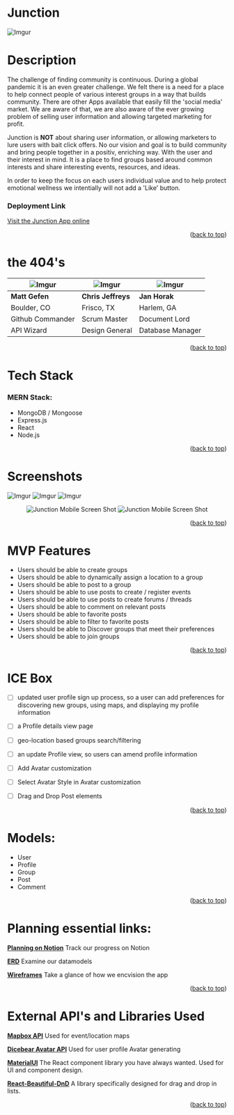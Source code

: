 <div id="top"></div> 

# **Junction**
![Imgur](https://i.imgur.com/Xfbh80G.png)

# **Description** 

The challenge of finding community is continuous. During a global pandemic it is an even greater challenge. We felt there is a need for a place to help connect people of various interest groups in a way that builds community. There are other Apps available that easily fill the 'social media' market. We are aware of that, we are also aware of the ever growing problem of selling user information and allowing targeted marketing for profit.

Junction is **NOT** about sharing user information, or allowing marketers to lure users with bait click offers. No our vision and goal is to build community and bring people together in a positiv, enriching way. With the user and their interest in mind. It is a place to find groups based around common interests and share interesting events, resources, and ideas.

In order to keep the focus on each users individual value and to help protect emotional wellness we intentially will not add a 'Like' button.  

### Deployment Link

[Visit the Junction App online](community-junction.fly.dev)

<p align="right">(<a href="#top">back to top</a>)</p>

# **the 404's**

|![Imgur](https://i.imgur.com/q63VjZEt.png)|![Imgur](https://i.imgur.com/6IoCNRFt.png)|![Imgur](https://i.imgur.com/YQmO7P3t.png)|
| ----------- | ----------- |----------- |
| **Matt Gefen** | **Chris Jeffreys** | **Jan Horak**|
| Boulder, CO | Frisco, TX | Harlem, GA |
| Github Commander | Scrum Master |  Document Lord |
| API Wizard | Design General | Database Manager |

<p align="right">(<a href="#top">back to top</a>)</p>

# Tech Stack

### **MERN Stack:** 
  - MongoDB / Mongoose
  - Express.js
  - React
  - Node.js

<p align="right">(<a href="#top">back to top</a>)</p>

# Screenshots
![Imgur](https://i.imgur.com/wpupisal.png)
![Imgur](https://i.imgur.com/igWThr3l.png)
![Imgur](https://i.imgur.com/ok9m8dQl.png)
<p align="center">
<img src="https://i.imgur.com/dcwEN51m.png" alt=" Junction Mobile Screen Shot"/>
<img src="https://i.imgur.com/1NhuUQJm.png" alt=" Junction Mobile Screen Shot"/>
</P>

<p align="right">(<a href="#top">back to top</a>)</p>
  
# MVP Features

-	Users should be able to create groups
-	Users should be able to dynamically assign a location to a group
-	Users should be able to post to a group
-	Users should be able to use posts to create / register events
-	Users should be able to use posts to create forums / threads
-	Users should be able to comment on relevant posts
-	Users should be able to favorite posts
-	Users should be able to filter to favorite posts
-	Users should be able to Discover groups that meet their preferences
-	Users should be able to join groups

<p align="right">(<a href="#top">back to top</a>)</p>

# ICE Box


- [ ] updated  user profile sign up process, so a user can add preferences for discovering new groups, using maps, and displaying my profile information
- [ ] a Profile details view page
- [ ] geo-location based groups search/filtering   
- [ ] an update Profile view, so users can amend profile information
- [ ] Add Avatar customization
- [ ] Select Avatar Style in Avatar customization
- [ ] Drag and Drop Post elements



<p align="right">(<a href="#top">back to top</a>)</p>

# Models:

-	User
-	Profile
-	Group
-	Post
-	Comment

<p align="right">(<a href="#top">back to top</a>)</p>

# Planning essential links:

[**Planning on Notion**](https://matt-gefen.notion.site/Unit-4-Project-Junction-6c0f845aaa6e4f40a9ade16d831a6c5b) Track our progress on Notion


[**ERD**](https://whimsical.com/erd-7zztpkUDuzGPjv42gMDqrU) Examine our datamodels

[**Wireframes**](https://whimsical.com/junction-wireframes-A15Sz3kQ3TYeSm2UktXhN8 
) Take a glance of how we encvision the app

<p align="right">(<a href="#top">back to top</a>)</p>

# External API's and Libraries Used

[**Mapbox API**](https://www.mapbox.com/) Used for event/location maps

[**Dicebear Avatar API**](https://avatars.dicebear.com/) Used for user profile Avatar generating

[**MaterialUI**](https://mui.com/) The React component library you have always wanted. Used for UI and component design.

[**React-Beautiful-DnD**](https://github.com/atlassian/react-beautiful-dnd) A library specifically designed for drag and drop in lists.

<p align="right">(<a href="#top">back to top</a>)</p>
